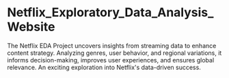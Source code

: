 # Netflix_Exploratory_Data_Analysis_Website
The Netflix EDA Project uncovers insights from streaming data to enhance content strategy. Analyzing genres, user behavior, and regional variations, it informs decision-making, improves user experiences, and ensures global relevance. An exciting exploration into Netflix's data-driven success.
